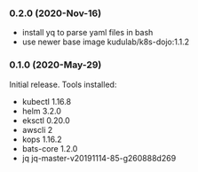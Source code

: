 ### 0.2.0 (2020-Nov-16)

* install yq to parse yaml files in bash
* use newer base image kudulab/k8s-dojo:1.1.2

### 0.1.0 (2020-May-29)

Initial release. Tools installed:
   * kubectl 1.16.8
   * helm 3.2.0
   * eksctl 0.20.0
   * awscli 2
   * kops 1.16.2
   * bats-core 1.2.0
   * jq jq-master-v20191114-85-g260888d269
